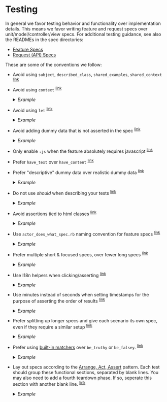 # Testing

In general we favor testing behavior and functionality over implementation details. This means we favor writing feature and request specs over unit/model/controller/view specs. For additional testing guidance, see also the READMEs in the spec directories:

- [Feature Specs](https://github.com/cookpad/global-web/blob/master/spec/features/README.md) 
- [Request (API) Specs](https://github.com/cookpad/global-web/blob/master/spec/requests/api/README.md)

These are some of the conventions we follow:

- <a name="avoid-subject-and-friends"></a>
  Avoid using `subject`, `described_class`, `shared_examples`, `shared_context`
  <sup>[link](#avoid-subject-and-friends)</sup>

- <a name="avoid-using-context"></a>
  Avoid using `context`
  <sup>[link](#avoid-using-context)</sup>

  <details>
    <summary><em>Example</em></summary>

    ```ruby
    ## Bad
    context "when condition A" do
      before do
        # setup for condition A
      end

      it "does something a" do
        # ...
      end

      it "does something b" do
        # ...
      end

      context "and another condition B" do
        before do
          # setup for condition B
        end

        it "does something c" do
          # ...where am I? What setup has been done?
        end
      end
    end

    ## Good
    it "does something a when condition A" do
      # setup for condition A
      # expect a
    end

    it "does something b when condition A" do
      # setup for condition A
      # expect b
    end

    it "does something c when condition A and condition B" do
      # setup for condition A
      # setup for condition B
      # expect c
    end
    ```

    If setup is tedious, then we can introduce a helper method:

    ```ruby
    it "does something a when condition A" do
      setup_condition_a
      # expect a
    end

    it "does something b when condition A" do
      setup_condition_a
      # expect b
    end

    private

      def setup_condition_A
        # ...
      end
    ```
  </details>

- <a name="avoid-using-let"></a>
  Avoid using `let`
  <sup>[link](#avoid-using-let)</sup>

  <details>
    <summary><em>Example</em></summary>

    ```ruby
    ## Bad
    let(:recipe) { create(:recipe) }

    it "does something" do
    end

    it "does something" do
    end

    it "does something" do
    end

    it "does something" do
    end

    it "spec faaaar down the page" do
      recipe.publish # huh? where does this recipe come from?
    end

    ## Good
    it "does something" do
      recipe = create(:recipe)
      recipe.publish
    end
    ```
  </details>

- <a name="avoid-unused-dummy-data"></a>
  Avoid adding dummy data that is not asserted in the spec
  <sup>[link](#avoid-unused-dummy-data)</sup>

  <details>
    <summary><em>Example</em></summary>

    ```ruby
    ## Bad
    user = create(:user, name: "Name", profile_message: "Not Asserted")
    login(user)
    expect(page).to have_text("Name")

    ## Good
    user = create(:user, name: "Name")
    login(user)
    expect(page).to have_text("Name")
    ```
  </details>

- <a name="only-enable-js-when-needed"></a>
  Only enable `:js` when the feature absolutely requires javascript
  <sup>[link](#only-enable-js-when-needed)</sup>

- <a name="prefer-have-text"></a>
  Prefer `have_text` over `have_content`
  <sup>[link](#prefer-have-text)</sup>

- <a name="prefer-descriptive-dummy-data"></a>
  Prefer "descriptive" dummy data over realistic dummy data
  <sup>[link](#prefer-descriptive-dummy-data)</sup>

  <details>
    <summary><em>Example</em></summary>

    ```ruby
    ## Bad
    alice = create(:user, name: "Alice")
    alice.friends << create(:user, name: "Bob")
    create(:user, name: "Mary")

    visit friends_path(alice)
    expect(page).to have_text("Bob")
    expect(page).to_not have_text("Mary") # Who is Bob/Mary and how are they related again?

    ## Good
    user = create(:user)
    user.friends << create(:user, name: "Friend of User")
    create(:user, name: "Not Friend of User")

    visit friends_path(user)
    expect(page).to have_text("Friend of User")
    expect(page).to_not have_text("Not Friend of User")
    ```
  </details>

- <a name="do-not-use-should"></a>
  Do not use _should_ when describing your tests
  <sup>[link](#do-not-use-should)</sup>

  <details>
    <summary><em>Example</em></summary>

    ```ruby
    ## Bad

    it "should deliver email" do
    end

    it "should not deliver email when user prints a recipe" do
    end

    it "should only send email that has been activated" do
    end

    it "should be enabled" do
    end

    it "should have custom headers" do
    end

    it "should by default be true" do
    end

    ## Good

    it "delivers email" do
    end

    it "does not deliver email when user prints a recipe" do
    end

    it "only sends email that has been activated" do
    end

    it "is enabled" do
    end

    it "has custom headers" do
    end

    it "defaults to true" do
    end
    ```
  </details>

- <a name="avoid-assertions-on-classes"></a>
  Avoid assertions tied to html classes
  <sup>[link](#avoid-assertions-on-classes)</sup>

  <details>
    <summary><em>Example</em></summary>

    ```ruby
    ## Bad
    create_list(3, :recipe)
    visit recipes_path
    expect(page).to have_css(".recipe", count: 3)

    ## Good
    create_list(3, :recipe, title: "Recipe Title")
    visit recipes_path
    expect(page).to have_text("Recipe Title", count: 3)


    ## Bad
    within(".user-info") do
      click_link("Edit")
    end

    ## Better
    within("#user_info") do
      click_link("Edit")
    end

    ## Best
    click_link("Edit User Info") # f.ex using unambiguous title="Edit User Info" or aria-label="Edit User Info" attribute
    ```
  </details>

- <a name="use-actor-does-what"></a>
  Use `actor_does_what_spec.rb` naming convention for feature specs
  <sup>[link](#use-actor-does-what)</sup>

  <details>
    <summary><em>Example</em></summary>

    ```ruby
    ## Bad
    # /features/recipes_spec.rb
    feature "Recipes" do
      scenario "Author viewing own recipe shows welcome message" do
        # ...
      end

      scenario "Author has already seen welcome message" do
        # ...
      end
    end

    ## Good
    # /features/author_views_recipe_spec.rb
    feature "Author views recipe" do
      scenario "Shows welcome message" do
        # ...
      end

      scenario "Already seen welcome message" do
        # ...
      end
    end
    ```
  </details>

- <a name="prefer-multiple-short-specs"></a>
  Prefer multiple short & focused specs, over fewer long specs
  <sup>[link](#prefer-multiple-short-specs)</sup>

  <details>
    <summary><em>Example</em></summary>

    ```ruby
    ## Bad
    scenario "Bookmarking and unbookmarking a recipe" do
      recipe = create(:recipe)

      visit recipe_path(recipe)
      click_link t("recipes.show.bookmark_link")

      expect(page).to have_text(t("bookmarks.bookmarked"))

      click_link t("recipes.show.unbookmark_link")

      expect(page).to have_text(t("bookmarks.unbookmarked"))
    end

    ## Good
    scenario "Bookmarking a recipe" do
      recipe = create(:recipe)

      visit recipe_path(recipe)
      click_link t("recipes.show.bookmark_link")

      expect(page).to have_text(t("bookmarks.bookmarked"))
    end

    scenario "Unbookmarking a recipe" do
      bookmark = create(:bookmark)

      visit recipe_path(bookmark.recipe)
      click_link t("recipes.show.unbookmark_link")

      expect(page).to have_text(t("bookmarks.unbookmarked"))
    end
    ```
  </details>

- <a name="use-i18n"></a>
  Use I18n helpers when clicking/asserting
  <sup>[link](#use-i18n)</sup>

  <details>
    <summary><em>Example</em></summary>

    ```ruby
    ## Bad
    click_link "Sign up"
    expect(page).to have_text("Welcome!")

    ## Good
    click_link t("signups.new.signup_button")
    expect(page).to have_text t("signups.create.welcome_message")
    ```
  </details>

- <a name="use-minutes"></a>
  Use minutes instead of seconds when setting timestamps for the purpose of asserting the order of results
  <sup>[link](#use-minutes)</sup>

  <details>
    <summary><em>Example</em></summary>

    ```ruby
    ## Bad: Causes random failures depending on the timing of each step
    older_recipe = create(:recipe, published_at: 2.seconds.ago)
    newest_recipe = create(:recipe, published_at: 1.second.ago)

    expect(Recipe.recently_published.first).to eq(newest_recipe)
    expect(Recipe.recently_published.last).to eq(older_recipe)

    ## Good
    older_recipe = create(:recipe, published_at: 2.minutes.ago)
    newest_recipe = create(:recipe, published_at: 1.minute.ago)

    expect(Recipe.recently_published.first).to eq(newest_recipe)
    expect(Recipe.recently_published.last).to eq(older_recipe)
    ```
  </details>

- <a name="split-long-specs"></a>
  Prefer splitting up longer specs and give each scenario its own spec, even if they require a similar setup
  <sup>[link](#split-long-specs)</sup>

  <details>
    <summary><em>Example</em></summary>

    ```ruby
    ## Bad
    it "sanitizes recipe titles" do
      recipe = build(:recipe, title: "recipe title without capital letter")
      expect(recipe.title).to eq("Recipe title without capital letter")

      recipe = build(:recipe, title: "Recipe title with period Brand Name v1.0. ")
      expect(recipe.title).to eq("Recipe title with period Brand Name v1.0")

      recipe = build(:recipe, title: "Recipe title ( very good   )")
      expect(recipe.title).to eq("Recipe title (very good)")

      recipe = build(:recipe, title: 'Recipe title " very good   "')
      expect(recipe.title).to eq('Recipe title "very good"')
    end

    ## Good
    it "capitalizes the first letter in recipe titles" do
      recipe = build(:recipe, title: "recipe title without capital letter")
      expect(recipe.title).to eq("Recipe title without capital letter")
    end

    it "removes full stop from recipe titles" do
      recipe = build(:recipe, title: "Recipe title with period Brand Name v1.0. ")
      expect(recipe.title).to eq("Recipe title with period Brand Name v1.0")
    end

    it "removes spaces inside parens from recipe titles" do
      recipe = build(:recipe, title: "Recipe title ( very good   )")
      expect(recipe.title).to eq("Recipe title (very good)")
    end

    it "removes spaces inside quotes from recipe titles" do
      recipe = build(:recipe, title: 'Recipe title " very good   "')
      expect(recipe.title).to eq('Recipe title "very good"')
    end
    ```
  </details>
- <a name="built-in-matcher"></a>
  Prefer using [built-in matchers](https://relishapp.com/rspec/rspec-expectations/v/3-8/docs/built-in-matchers) over `be_truthy` or `be_falsey`.
  <sup>[link](#built-in-matcher)</sup>

  <details>
    <summary><em>Example</em></summary>

    ```ruby
    ## Bad
    expect(list.include?("soup")).to be_truthy

    #  expected: truthy value
    #       got: false

    expect(Achievement.unseen.exist?).to be_falsey

    #  expected: falsey value
    #       got: true

    ## Good
    expect(list).to include("soup")

    #  expected ["pizza", "pasta"] to include "soup"

    expect(Achievement.unseen).not_to exist

    #  expected #<ActiveRecord::Relation [#<Achievement id: 1, user_id: 104, ...>]> not to exist
    ```
  </details>
- <a name="arrange-act-assert"></a>
  Lay out specs according to the [Arrange, Act, Assert](http://wiki.c2.com/?ArrangeActAssert) pattern. Each test should group these functional sections, separated by blank lines. You may also need to add a fourth teardown phase. If so, seperate this section with another blank line.
  <sup>[link](#arrange-act-assert)</sup>

  <details>
    <summary><em>Example</em></summary>

    ```ruby
    ## Bad
    it "does something" do
      user = create(:user)

      recipe = create(:recipe, user: user)

      recipe.delete
      expect(recipe).to be_deleted
    end

    ## Good
    it "does something" do
      user = create(:user)
      recipe = create(:recipe, user: user)

      recipe.delete

      expect(recipe).to be_deleted
    end
    ```
  </details>
